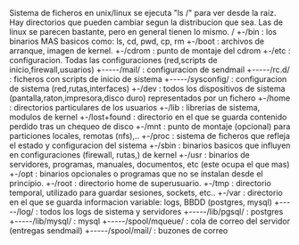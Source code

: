 Sistema de ficheros en unix/linux 
se ejecuta "ls /" para ver desde la raiz.
Hay directorios que pueden cambiar segun la distribucion que sea.
Las de linux se parecen bastante, pero en general tienen lo mismo.
/
+-/bin : los binarios MAS basicos como: ls, cd, pwd, cp, rm
+-/boot : archivos de arranque, imagen de kernel.
+-/cdrom : punto de montaje del cdrom
+-/etc : configuracion. Todas las configuraciones (red,scripts de inicio,firewall,usuarios)
+-----/mail/ : configuracion de sendmail
+-----/rc.d/ : ficheros con scripts de inicio de sistema
+-----/sysconfig/ : configuracion de sistema (red,rutas,interfaces)
+-/dev : todos los dispositivos de sistema (pantalla,raton,impresora,disco duro) representados por un fichero
+-/home : directorios particulares de los usuarios
+-/lib : librerias de sistema, modulos de kernel
+-/lost+found : directorio en el que se guarda contenido perdido tras un chequeo de disco
+-/mnt : punto de montaje (opcional) para particiones locales, remotas (nfs),..
+-/proc : sistema de ficheros que refleja el estado y configuracion del sistema
+-/sbin : binarios basicos que influyen en configuraciones (firewall, rutas,) de kernel
+-/usr : binarios de servidores, programas, manuales, documentos, etc (este ocupa el que mas)
+-/opt : binarios opcionales o programas que no se instalan desde el principio.
+-/root : directorio home de superusuario.
+-/tmp : directorio temporal, utilizado para guardar sesiones, sockets, etc..
+-/var : directorio en el que se guarda informacion variable: logs, BBDD (postgres, mysql)
+-----/log/ : todos los logs de sistema y servidores
+-----/lib/pgsql/ : postgres
+-----/lib/mysql/ : mysql
+-----/spool/mqueue/ : cola de correo del servidor (entregas sendmail)
+-----/spool/mail/ : buzones de correo